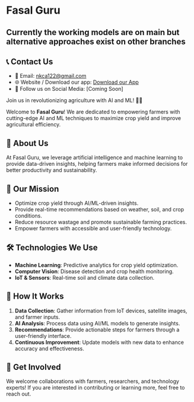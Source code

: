# Fasal Guru

## Currently the working models are on main but alternative approaches exist on other branches

## 📞 Contact Us
- 📧 Email: [nkca122@gmail.com](mailto:nkca122@gmail.com)
- 🌐 Website / Download our app: [Download our App](https://fasal-website.onrender.com/)
- 📌 Follow us on Social Media: [Coming Soon]

Join us in revolutionizing agriculture with AI and ML! 🌾🚀

Welcome to **Fasal Guru**! We are dedicated to empowering farmers with cutting-edge AI and ML techniques to maximize crop yield and improve agricultural efficiency.

## 🌱 About Us
At Fasal Guru, we leverage artificial intelligence and machine learning to provide data-driven insights, helping farmers make informed decisions for better productivity and sustainability.

## 🚜 Our Mission
- Optimize crop yield through AI/ML-driven insights.
- Provide real-time recommendations based on weather, soil, and crop conditions.
- Reduce resource wastage and promote sustainable farming practices.
- Empower farmers with accessible and user-friendly technology.

## 🛠️ Technologies We Use
- **Machine Learning**: Predictive analytics for crop yield optimization.
- **Computer Vision**: Disease detection and crop health monitoring.
- **IoT & Sensors**: Real-time soil and climate data collection.

## 📌 How It Works
1. **Data Collection**: Gather information from IoT devices, satellite images, and farmer inputs.
2. **AI Analysis**: Process data using AI/ML models to generate insights.
3. **Recommendations**: Provide actionable steps for farmers through a user-friendly interface.
4. **Continuous Improvement**: Update models with new data to enhance accuracy and effectiveness.

## 🤝 Get Involved
We welcome collaborations with farmers, researchers, and technology experts! If you are interested in contributing or learning more, feel free to reach out.


